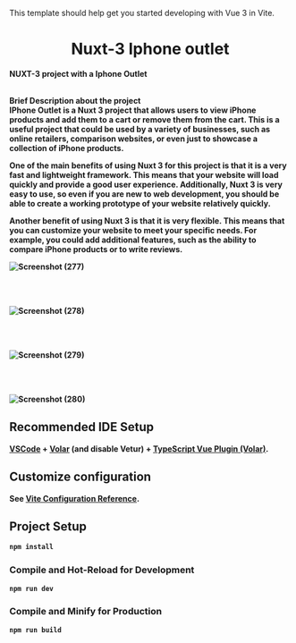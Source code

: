 

This template should help get you started developing with Vue 3 in Vite.

<div id="top"></div>

<h1 align="center"><strong>Nuxt-3 Iphone outlet </h1>



<!-- ABOUT THE PROJECT -->


NUXT-3 project with a Iphone Outlet
<br><br>
 
 <strong>Brief Description about the project
 <br>
IPhone Outlet is a Nuxt 3 project that allows users to view iPhone products and add them to a cart or remove them from the cart. This is a useful project that could be used by a variety of businesses, such as online retailers, comparison websites, or even just to showcase a collection of iPhone products.

One of the main benefits of using Nuxt 3 for this project is that it is a very fast and lightweight framework. This means that your website will load quickly and provide a good user experience. Additionally, Nuxt 3 is very easy to use, so even if you are new to web development, you should be able to create a working prototype of your website relatively quickly.

Another benefit of using Nuxt 3 is that it is very flexible. This means that you can customize your website to meet your specific needs. For example, you could add additional features, such as the ability to compare iPhone products or to write reviews.
 <br>
 
![Screenshot (277)](https://github.com/Sharathrao01/Just-Nuxt/assets/86926101/2538cd94-b2eb-4da3-bc6c-d34f8dc74276)

<br>
<br>

![Screenshot (278)](https://github.com/Sharathrao01/Just-Nuxt/assets/86926101/ad7f0c68-7062-4339-8418-6c3077111ca7)


<br>
  <br>

![Screenshot (279)](https://github.com/Sharathrao01/Just-Nuxt/assets/86926101/72ac86bd-9be0-4b2d-aa6e-fb911e017228)

<br>
<br>

![Screenshot (280)](https://github.com/Sharathrao01/Just-Nuxt/assets/86926101/8a61aa40-5c2b-4798-860a-d7f030236fd9)



## Recommended IDE Setup

[VSCode](https://code.visualstudio.com/) + [Volar](https://marketplace.visualstudio.com/items?itemName=Vue.volar) (and disable Vetur) + [TypeScript Vue Plugin (Volar)](https://marketplace.visualstudio.com/items?itemName=Vue.vscode-typescript-vue-plugin).

## Customize configuration

See [Vite Configuration Reference](https://vitejs.dev/config/).

## Project Setup

```sh
npm install
```

### Compile and Hot-Reload for Development

```sh
npm run dev
```

### Compile and Minify for Production

```sh
npm run build
```



